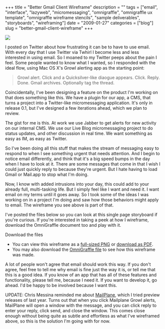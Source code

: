 +++
title = "Better Gmail Client Wireframe"
description = ""
tags = ["email", "interface", "lazyweb", "micromessaging", "omnigraffle", "omnigraffle ux template", "omnigraffle wireframe stencils", "sample deliverables", "storyboards", "wireframing"]
date = "2009-01-27"
categories = ["blog"]
slug = "better-gmail-client-wireframe"
+++



  <div class="notebook-screenshot"><img src="/media/notebook/bettergmail.jpg" class="notebook-image" /></div><p>I posted on Twitter about how frustrating it can be to have to use email. With every day that I use Twitter via Twhirl I become less and less interested in using email. So I moaned to my Twitter peeps about the pain I feel. Some people wanted to know what I wanted, so I responded with the ideal flow, using Mac OS X's Growl alerting app as the starting point:</p>
<blockquote><p>Growl alert. Click and a Quicksilver-like diaogue appears. Click. Reply. Done. Gmail archives. Optionally tag the thread.</p></blockquote>
<p>Coincidentally, I've been designing a feature on the product I'm working on that does something like this. We have a plugin for our app, a CMS, that turns a project into a Twitter-like micromessaging application. It's only in release 0.1, but I've designed a few iterations ahead, which we plan to review. </p>
<p>The gist for me is this. At work we use Jabber to get alerts for new activity on our internal CMS. We use our Live Blog micromessaging project to do status updates, and other discussion in real time. We want something as easy as IM, as easy as Twitter. </p>
<p>So I've been doing all this stuff that makes the stream of messaging easy to respond to when I see something urgent that needs attention. And I begin to notice email differently, and think that it's a big speed bumps in the day when I have to look at it. There are some messages that come in that I wish I could just quickly reply to because they're urgent. But I hate having to load Gmail or Mail.app to stop what I'm doing.     </p>
<p>Now, I know with added intrusions into your day, this could add to your already full, multi-tasking life. But I simply feel like I want and need it. I want email on my terms until it goes away. So I took some of the ideas I was working on in a project I'm doing and saw how those behaviors might apply to email. The wireframe you see above is part of that. </p>
<p>I've posted the files below so you can look at this single page storyboard if you're curious. If you're interested in taking a peek at how I wireframe, download the OmniGraffle document too and play with it. </p>
<p>Download the files</p>
<ul>
<li>You can view this wireframe as a <a href="/media/wireframes/BetterGmail-large.png">full-sized PNG</a> or <a href="/media/wireframes/BetterGmail.pdf">download as PDF</a>.</li>
<li>You may also download the <a href="/media/wireframes/BetterGmail.graffle.zip">OmniGraffle file</a> to see how this wireframe was made.</li>
</ul>
<p>A lot of people won't agree that email should work this way. If you don't agree, feel free to tell me why  email is fine just the way it is, or tell me that this is a good idea. If you know of an app that has all of these features and functionality, please tell me, because I need it. If you want to develop it, go ahead. I'd be happy to be involved because I want this.</p>
<p>UPDATE: Chris Messina reminded me about <a href="http://mailplaneapp.com/">MailPlane</a>, which I tried preview releases of last year. Turns out that when you click Mailplane Growl alerts, MailPlane will open a window with the message, and you can click reply to enter your reply, click send, and close the window. This comes close enough without being quite as subtle and effortless as what I've wireframed above, so this is the solution I'm going with for now.</p>
    
  
